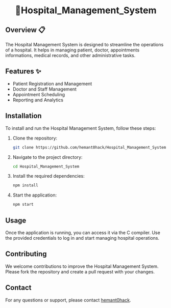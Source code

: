 <h1 align="center"> 🏥Hospital_Management_System</h1>

## Overview 📋

The Hospital Management System is designed to streamline the operations of a hospital. It helps in managing patient, doctor, appointments informations, medical records, and other administrative tasks.

## Features ✨

- Patient Registration and Management
- Doctor and Staff Management
- Appointment Scheduling
- Reporting and Analytics

## Installation

To install and run the Hospital Management System, follow these steps:

1. Clone the repository:
    ```bash
    git clone https://github.com/hemant0hack/Hospital_Management_System.git
    ```
2. Navigate to the project directory:
    ```bash
    cd Hospital_Management_System
    ```
3. Install the required dependencies:
    ```bash
    npm install
    ```
4. Start the application:
    ```bash
    npm start
    ```

## Usage

Once the application is running, you can access it via the C compiler. Use the provided credentials to log in and start managing hospital operations.

## Contributing

We welcome contributions to improve the Hospital Management System. Please fork the repository and create a pull request with your changes.

## Contact

For any questions or support, please contact [hemant0hack](mailto:hemant0hack@example.com).
